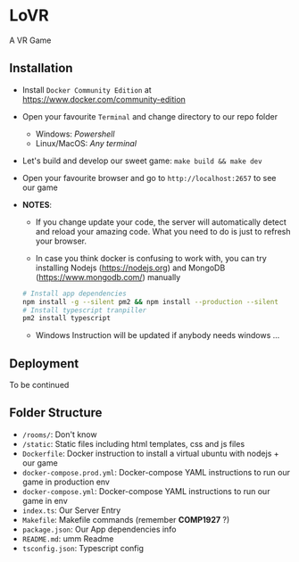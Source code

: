 # LoVR 
A VR Game

## Installation

- Install `Docker Community Edition` at https://www.docker.com/community-edition
- Open your favourite `Terminal` and change directory to our repo folder
	* Windows: *Powershell*
	* Linux/MacOS: *Any terminal*
- Let's build and develop our sweet game: `make build && make dev`
- Open your favourite browser and go to `http://localhost:2657` to see our game

- **NOTES**:
	* If you change update your code, the server will automatically detect and reload your amazing code. What you need to do is just to refresh your browser.

	* In case you think docker is confusing to work with, you can try installing Nodejs (https://nodejs.org) and MongoDB (https://www.mongodb.com/) manually
	```bash
	# Install app dependencies
	npm install -g --silent pm2 && npm install --production --silent
	# Install typescript tranpiller
	pm2 install typescript
	```
	* Windows Instruction will be updated if anybody needs windows ...


## Deployment

To be continued

## Folder Structure
- `/rooms/`: Don't know
- `/static`: Static files including html templates, css and js files
- `Dockerfile`: Docker instruction to install a virtual ubuntu with nodejs + our game
- `docker-compose.prod.yml`: Docker-compose YAML instructions to run our game in production env
- `docker-compose.yml`: Docker-compose YAML instructions to run our game in env
- `index.ts`: Our Server Entry
- `Makefile`: Makefile commands (remember **COMP1927** ?)
- `package.json`: Our App dependencies info
- `README.md`: umm Readme
- `tsconfig.json`: Typescript config